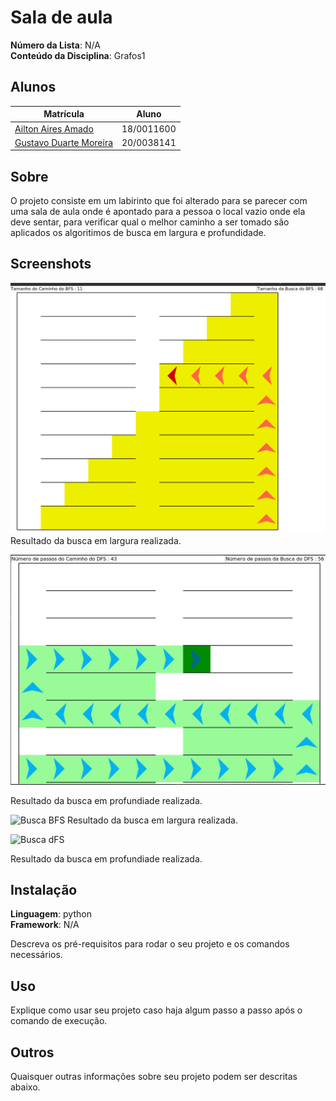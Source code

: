 # Sala de aula

**Número da Lista**: N/A<br>
**Conteúdo da Disciplina**: Grafos1<br>

## Alunos
|Matrícula | Aluno |
| -- | -- |
| [Ailton Aires Amado](https://github.com/ailtonaires) | 18/0011600 |
| [Gustavo Duarte Moreira](https://github.com/gustavoduartemoreira) | 20/0038141 |

## Sobre 
O projeto consiste em um labirinto que foi alterado para se parecer com uma sala de aula onde é apontado para a pessoa o local vazio onde ela deve sentar, para verificar qual o melhor caminho a ser tomado são aplicados os algoritimos de busca em largura e profundidade. 

## Screenshots

![Busca BFS](img/buscaBFS.png)
Resultado da busca em largura realizada.

![Busca dFS](img/buscaDFS.png)

Resultado da busca em profundiade realizada.


![Busca BFS](img/gifBFS.gif)
Resultado da busca em largura realizada.

![Busca dFS](img/gifDFS.gif)

Resultado da busca em profundiade realizada.
## Instalação 
**Linguagem**: python<br>
**Framework**: N/A<br>

Descreva os pré-requisitos para rodar o seu projeto e os comandos necessários.

## Uso 
Explique como usar seu projeto caso haja algum passo a passo após o comando de execução.

## Outros 
Quaisquer outras informações sobre seu projeto podem ser descritas abaixo.




